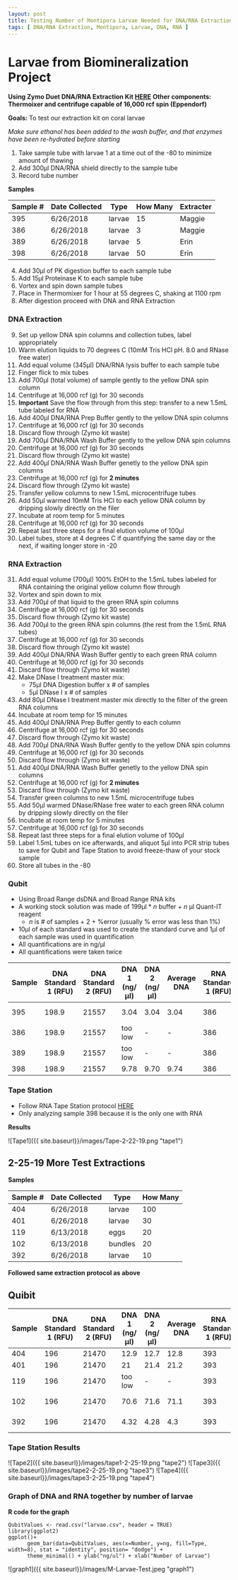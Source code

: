 ```yaml
---
layout: post
title: Testing Number of Montipora Larvae Needed for DNA/RNA Extraction
tags: [ DNA/RNA Extraction, Montipora, Larvae, DNA, RNA ]
---
```


# Larvae from Biomineralization Project

**Using Zymo Duet DNA/RNA Extraction Kit [HERE](https://github.com/meschedl/MESPutnam_Open_Lab_Notebook/blob/master/company-protocols/_d7003t_d7003_quick-dna-rna_miniprep_plus_kit.pdf)**
**Other components: Thermoixer and centrifuge capable of 16,000 rcf spin (Eppendorf)**

**Goals:** To test our extraction kit on coral larvae 


_Make sure ethanol has been added to the wash buffer, and that enzymes have been re-hydrated before starting_

1. Take sample tube with larvae 1 at a time out of the -80 to minimize amount of thawing
2. Add 300µl DNA/RNA shield directly to the sample tube
3. Record tube number

**Samples**

|Sample #|Date Collected|Type|How Many|Extracter|
|-----|-------|------|------|------|
|395|6/26/2018|larvae|15|Maggie|
|386|6/26/2018|larvae|3|Maggie|
|389|6/26/2018|larvae|5|Erin|
|398|6/26/2018|larvae|50|Erin|

4. Add 30µl of PK digestion buffer to each sample tube
5. Add 15µl Proteinase K to each sample tube
6. Vortex and spin down sample tubes
7. Place in Thermomixer for 1 hour at 55 degrees C, shaking at 1100 rpm
8. After digestion proceed with DNA and RNA Extraction
### DNA Extraction
9. Set up yellow DNA spin columns and collection tubes, label appropriately
10. Warm elution liquids to 70 degrees C (10mM Tris HCl pH. 8.0 and RNase free water)
11. Add equal volume (345µl) DNA/RNA lysis buffer to each sample tube
12. Finger flick to mix tubes
13. Add 700µl (total volume) of sample gently to the yellow DNA spin column
14. Centrifuge at 16,000 rcf (g) for 30 seconds
15. **Important** Save the flow through from this step: transfer to a new 1.5mL tube labeled for RNA
16. Add 400µl DNA/RNA Prep Buffer gently to the yellow DNA spin columns
17. Centrifuge at 16,000 rcf (g) for 30 seconds
18. Discard flow through (Zymo kit waste)
19. Add 700µl DNA/RNA Wash Buffer gently to the yellow DNA spin columns
20. Centrifuge at 16,000 rcf (g) for 30 seconds
21. Discard flow through (Zymo kit waste)
22. Add 400µl DNA/RNA Wash Buffer genetly to the yellow DNA spin columns
23. Centrifuge at 16,000 rcf (g) for **2 minutes**
24. Discard flow through (Zymo kit waste)
25. Transfer yellow columns to new 1.5mL microcentrifuge tubes
26. Add 50µl warmed 10mM Tris HCl to each yellow DNA column by dripping slowly directly on the filer
27. Incubate at room temp for 5 minutes
28. Centrifuge at 16,000 rcf (g) for 30 seconds
29. Repeat last three steps for a final elution volume of 100µl
30. Label tubes, store at 4 degrees C if quantifying the same day or the next, if waiting longer store in -20

### RNA Extraction
31. Add equal volume (700µl) 100% EtOH to the 1.5mL tubes labeled for RNA containing the original yellow column flow through
32. Vortex and spin down to mix
33. Add 700µl of that liquid to the green RNA spin columns
34. Centrifuge at 16,000 rcf (g) for 30 seconds
35. Discard flow through (Zymo kit waste)
36. Add 700µl to the green RNA spin columns (the rest from the 1.5mL RNA tubes)
37. Centrifuge at 16,000 rcf (g) for 30 seconds
38. Discard flow through (Zymo kit waste)
39. Add 400µl DNA/RNA Wash Buffer gently to each green RNA column
40. Centrifuge at 16,000 rcf (g) for 30 seconds
41. Discard flow through (Zymo kit waste)
42. Make DNase I treatment master mix:
    - 75µl DNA Digestion buffer x # of samples
    - 5µl DNase I x # of samples
43. Add 80µl DNase I treatment master mix directly to the filter of the green RNA columns
44. Incubate at room temp for 15 minutes
45. Add 400µl DNA/RNA Prep Buffer gently to each column
46. Centrifuge at 16,000 rcf (g) for 30 seconds
47. Discard flow through (Zymo kit waste)
48. Add 700µl DNA/RNA Wash Buffer gently to the yellow DNA spin columns
49. Centrifuge at 16,000 rcf (g) for 30 seconds
50. Discard flow through (Zymo kit waste)
51. Add 400µl DNA/RNA Wash Buffer genetly to the yellow DNA spin columns
52. Centrifuge at 16,000 rcf (g) for **2 minutes**
53. Discard flow through (Zymo kit waste)
54. Transfer green columns to new 1.5mL microcentrifuge tubes
55. Add 50µl warmed DNase/RNase free water to each green RNA column by dripping slowly directly on the filer
56. Incubate at room temp for 5 minutes
57. Centrifuge at 16,000 rcf (g) for 30 seconds
58. Repeat last three steps for a final elution volume of 100µl
59. Label 1.5mL tubes on ice afterwards, and aliquot 5µl into PCR strip tubes to save for Qubit and Tape Station to avoid freeze-thaw of your stock sample
60. Store all tubes in the -80

### Qubit
- Using Broad Range dsDNA and Broad Range RNA kits
- A working stock solution was made of 199µl * _n_ buffer + _n_ µl Quant-IT reagent
    - _n_ is # of samples + 2 + %error (usually % error was less than 1%)
- 10µl of each standard was used to create the standard curve and 1µl of each sample was used in quantification
- All quantifications are in ng/µl
- All quantifications were taken twice

|Sample|DNA Standard 1 (RFU)|DNA Standard 2 (RFU)|DNA 1 (ng/µl)|DNA 2 (ng/µl)|Average DNA| RNA Standard 1 (RFU)| RNA Standard 2 (RFU)| RNA 1 (ng/µl)|RNA 2 (ng/ul)|Average RNA|
|------|----------|----------|-------------|-------------|-------------|-------------|----|----|----|----|
|395|198.9|21557|3.04|3.04|3.04|386|11014|too low|-| -|
|386|198.9|21557|too low|-|-|386|11014|too low|-|-|
|389|198.9|21557|too low|-|-|386|11014|too low|-|-|
|398|198.9|21557|9.78|9.70|9.74|386|11014|15.2|14.4|14.8|

### Tape Station
- Follow RNA Tape Station protocol [HERE](https://meschedl.github.io/MESPutnam_Open_Lab_Notebook/RNA-TapeStation-Protocol/)
- Only analyzing sample 398 because it is the only one with RNA

**Results**

![Tape1]({{ site.baseurl}}/images/Tape-2-22-19.png "tape1")

## 2-25-19 More Test Extractions
**Samples**

|Sample #|Date Collected|Type|How Many|
|-----|-------|------|------|
|404|6/26/2018|larvae|100|
|401|6/26/2018|larvae|30|
|119|6/13/2018|eggs|20|
|102|6/13/2018|bundles|20|
|392|6/26/2018|larvae|10|

**Followed same extraction protocol as above**
## Quibit


|Sample|DNA Standard 1 (RFU)|DNA Standard 2 (RFU)|DNA 1 (ng/µl)|DNA 2 (ng/µl)|Average DNA| RNA Standard 1 (RFU)| RNA Standard 2 (RFU)| RNA 1 (ng/µl)|RNA 2 (ng/ul)|Average RNA|
|------|----------|----------|-------------|-------------|-------------|-------------|----|----|----|----|
|404|196|21470|12.9|12.7|12.8|393|10798|46|45.8|45.9|
|401|196|21470|21|21.4|21.2|393|10798|27.8|27.6|27.7|
|119|196|21470|too low|-|-|393|10798|101|101|101|
|102|196|21470|70.6|71.6|71.1|393|10798|too low|-|-|
|392|196|21470|4.32|4.28|4.3|393|10798|too low|-|-|

### Tape Station Results

![Tape2]({{ site.baseurl}}/images/tape1-2-25-19.png "tape2")
![Tape3]({{ site.baseurl}}/images/tape2-2-25-19.png "tape3")
![Tape4]({{ site.baseurl}}/images/tape3-2-25-19.png "tape4")

### Graph of DNA and RNA together by number of larvae

**R code for the graph**

```
QubitValues <- read.csv("larvae.csv", header = TRUE)
library(ggplot2)
ggplot()+
	  geom_bar(data=QubitValues, aes(x=Number, y=ng, fill=Type, width=8), stat = "identity", position= "dodge") +
	  theme_minimal() + ylab("ng/ul") + xlab("Number of Larvae")
```

![graph1]({{ site.baseurl}}/images/M-Larvae-Test.jpeg "graph1")
